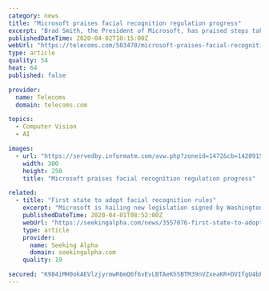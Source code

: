 ```yaml
---
category: news
title: "Microsoft praises facial recognition regulation progress"
excerpt: "Brad Smith, the President of Microsoft, has praised steps taken in Washington State to regulate controversial facial recognition technologies, but the landscape still remains incredibly fragmented. Such issues would rarely bother the consumer today, but the same could have been said about a Facebook personality quiz in 2015. Like the proverbial ..."
publishedDateTime: 2020-04-02T10:15:00Z
webUrl: "https://telecoms.com/503470/microsoft-praises-facial-recognition-regulation-progress/"
type: article
quality: 54
heat: 64
published: false

provider:
  name: Telecoms
  domain: telecoms.com

topics:
  - Computer Vision
  - AI

images:
  - url: "https://servedby.informatm.com/avw.php?zoneid=1472&cb=1420915497594&n=a5477f91"
    width: 300
    height: 250
    title: "Microsoft praises facial recognition regulation progress"

related:
  - title: "First state to adopt facial recognition rules"
    excerpt: "Microsoft is hailing new legislation signed by Washington Governor Jay Inslee, calling it the \"first time a state or nation has passed a new law devoted exclusively to putting guardrails in place"
    publishedDateTime: 2020-04-01T08:52:00Z
    webUrl: "https://seekingalpha.com/news/3557076-first-state-to-adopt-facial-recognition-rules"
    type: article
    provider:
      name: Seeking Alpha
      domain: seekingalpha.com
    quality: 19

secured: "K984iMH0okAEVlzjyrmwR6mQ6f6vEvLBTAeKhSBTM39nVZxeaKR+DVIfgU4bFjtkRvUuiBumjJU9qUWm2Iu3/JtLbqTLem9DEYZymmkKBHYQHeOKPO1jOkjBOC/gHPaJ0OFSjxAHytbJ8x8/0yxi/UZyleXft3osjnzsUezchsFZne5V5bndMlii6ObD5xaRN+srkqcY1ZnPvYBkEryvOllPhJ82VgJTeu4bwxqfXvVsQ40recFUb+AOT+mzBDDOa/Wmb8DT/rFi0d2H9+hGNygIA2lWYMKHfOlsyWAGWuKR6SM/L93Vcap/weFtYhOYN0KYETEc0rrnwxCwq5FZ8xxbKNRyTYUogVIrdFBL0obIbwlyksWZAfrbpOSr8e18fkkGlgAFI04qI+7zXH8nvwq/NnaT1vBktZI6dbzYNUAGycAfQDWuJooeQjFsVGw5M6TX/JzUYA/uSC2IlpK6y8zLXxwZGPc4qhn8PwqPC5o=;2dqGQiMuvoJu8RAVU0pfrQ=="
---
```


